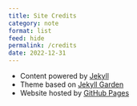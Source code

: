 ```yaml
---
title: Site Credits
category: note
format: list
feed: hide
permalink: /credits
date: 2022-12-31
---
```


- Content powered by [Jekyll](https://jekyllrb.com/)
- Theme based on [Jekyll Garden](https://jekyll-garden.github.io/)
- Website hosted by [GitHub Pages](https://pages.github.com/)
